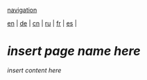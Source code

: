 [navigation](https://github.com/syncloud/docs/blob/master/*/index.md)

[en](https://github.com/syncloud/platform/wiki/External-access) | 
[de](https://github.com/syncloud/docs/blob/master/de/content/External-access.md) | 
[cn](https://github.com/syncloud/docs/blob/master/cn/content/External-access.md) | 
[ru](https://github.com/syncloud/docs/blob/master/ru/content/External-access.md) | 
[fr](https://github.com/syncloud/docs/blob/master/fr/content/External-access.md) | 
[es](https://github.com/syncloud/docs/blob/master/es/content/External-access.md) | 

# *insert page name here*

*insert content here*
